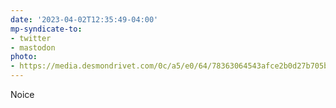 ```yaml
---
date: '2023-04-02T12:35:49-04:00'
mp-syndicate-to:
- twitter
- mastodon
photo:
- https://media.desmondrivet.com/0c/a5/e0/64/78363064543afce2b0d27b705bd32d157e3a5d8166a4f274e9c1139d.jpg
---
```


Noice